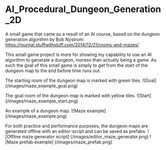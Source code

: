 # AI_Procedural_Dungeon_Generation_2D
 A small game that came as a result of an AI course, based on the dungeon generation algorithm by Bob Nystrom: https://journal.stuffwithstuff.com/2014/12/21/rooms-and-mazes/

This small game project is more for showing my capability to use an AI algorithm to generate a dungeon, moreso than actually being a game. As such the goal of this small game is simply to get from the start of the dungeon map to the end before time runs out.

The starting room of the dungeon map is marked with green tiles.
![Goal] (/images/maze_example_goal.png)

The goal room of the dungeon map is marked with yellow tiles.
![Start] (/images/maze_example_start.png)

An example of a dungeon map.
![Maze example] (/images/maze_example.png)

For both practice and performance purposes, the dungeon maps are generated offline with an editor-script and can be saved as prefabs.
![Offline maze generator script] (/images/editor_maze_generator.png)
![Maze prefab example] (/images/maze_prefab.png)
